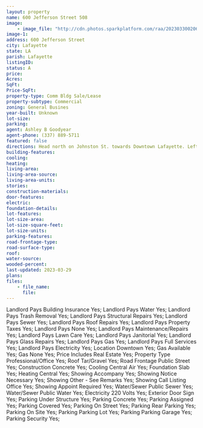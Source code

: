 ```yaml
---
layout: property
name: 600 Jefferson Street 508
image:
    - image_file: "http://cdn.photos.sparkplatform.com/raa/20230330020645160563000000.jpg"
image-1:
address: 600 Jefferson Street
city: Lafayette
state: LA
parish: Lafayette
listingID: 
status: A
price: 
Acres: 
SqFt: 
Price-SqFt: 
property-type: Comm Bldg Sale/Lease
property-subtype: Commercial
zoning: General Busines
year-built: Unknown
lot-size: 
parking: 
agent: Ashley B Goodyear
agent-phone: (337) 889-5711
featured: false
directions: Head north on Johnston St. towards Downtown Lafayette. Left onto Jefferson Street. Building is 0.3 miles down on your left. Parking is available in Chase Tower or in the lot across from the building on Jefferson Street.
building-features: 
cooling: 
heating: 
living-area: 
living-area-source: 
living-area-units: 
stories: 
construction-materials: 
door-features: 
electric: 
foundation-details: 
lot-features: 
lot-size-area: 
lot-size-square-feet: 
lot-size-units: 
parking-features: 
road-frontage-type: 
road-surface-type: 
roof: 
water-source: 
wooded-percent: 
last-updated: 2023-03-29
plans: 
files:
    - file_name:
      file:
---
```

Landlord Pays	Building Insurance	Yes;
Landlord Pays	Water	Yes;
Landlord Pays	Trash Removal	Yes;
Landlord Pays	Structural Repairs	Yes;
Landlord Pays	Sewer	Yes;
Landlord Pays	Roof Repairs	Yes;
Landlord Pays	Property Taxes	Yes;
Landlord Pays	None	Yes;
Landlord Pays	Maintenance/Repairs	Yes;
Landlord Pays	Lawn Care	Yes;
Landlord Pays	Janitorial	Yes;
Landlord Pays	Glass Repairs	Yes;
Landlord Pays	Gas	Yes;
Landlord Pays	Full Services	Yes;
Landlord Pays	Electricity	Yes;
Location	Downtown	Yes;
Gas	Available	Yes;
Gas	None	Yes;
Price Includes	Real Estate	Yes;
Property Type	Professional/Office	Yes;
Roof	Tar/Gravel	Yes;
Road Frontage	Public Street	Yes;
Construction	Concrete	Yes;
Cooling	Central Air	Yes;
Foundation	Slab	Yes;
Heating	Central	Yes;
Showing	Accompany	Yes;
Showing	Notice Necessary	Yes;
Showing	Other - See Remarks	Yes;
Showing	Call Listing Office	Yes;
Showing	Appoint Required	Yes;
Water/Sewer	Public Sewer	Yes;
Water/Sewer	Public Water	Yes;
Electricity	220 Volts	Yes;
Exterior	Door Sign	Yes;
Parking	Under Structure	Yes;
Parking	Concrete	Yes;
Parking	Assigned	Yes;
Parking	Covered	Yes;
Parking	On Street	Yes;
Parking	Rear Parking	Yes;
Parking	On Site	Yes;
Parking	Parking Lot	Yes;
Parking	Parking Garage	Yes;
Parking	Security	Yes;

